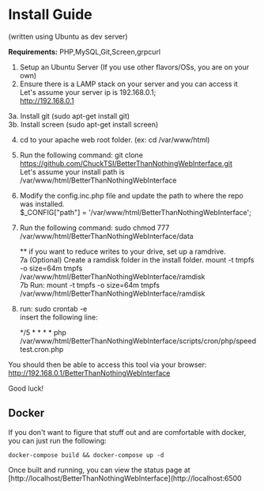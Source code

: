 <h1>Install Guide</h1> (written using Ubuntu as dev server)

<strong>Requirements:</strong> PHP,MySQL,Git,Screen,grpcurl

1. Setup an Ubuntu Server (If you use other flavors/OSs, you are on your own)<br>
2. Ensure there is a LAMP stack on your server and you can access it<br>
   Let's assume your server ip is 192.168.0.1;<br>
   http://192.168.0.1

3a. Install git (sudo apt-get install git)<br>
3b. Install screen (sudo apt-get install screen)<br>

4. cd to your apache web root folder. (ex: cd /var/www/html)

5. Run the following command:   git clone https://github.com/ChuckTSI/BetterThanNothingWebInterface.git<br>
   Let's assume your install path is /var/www/html/BetterThanNothingWebInterface

6. Modify the config.inc.php file and update the path to where the repo was installed. <br>
   $_CONFIG["path"] = '/var/www/html/BetterThanNothingWebInterface';

7. Run the following command: sudo chmod 777 /var/www/html/BetterThanNothingWebInterface/data
   
   ** if you want to reduce writes to your drive, set up a ramdrive.<br>
   7a (Optional) Create a ramdisk folder in the install folder.  mount -t tmpfs -o size=64m tmpfs /var/www/html/BetterThanNothingWebInterface/ramdisk<br>
   7b Run:  mount -t tmpfs -o size=64m tmpfs /var/www/html/BetterThanNothingWebInterface/ramdisk

8. run: sudo crontab -e<br>
   insert the following line:

   */5 * * * * php /var/www/html/BetterThanNothingWebInterface/scripts/cron/php/speedtest.cron.php


You should then be able to access this tool via your browser: http://192.168.0.1/BetterThanNothingWebInterface

Good luck!

## Docker
If you don't want to figure that stuff out and are comfortable with docker, you can just run the following:
```
docker-compose build && docker-compose up -d
```

Once built and running, you can view the status page at [http://localhost/BetterThanNothingWebInterface](http://localhost:6500
